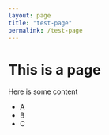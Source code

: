 ```yaml
---
layout: page
title: "test-page"
permalink: /test-page
---
```



# This is a page

Here is some content 

- A
- B
- C
